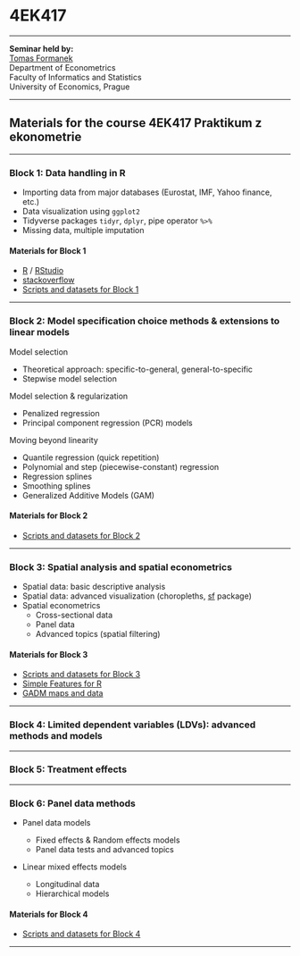 # 4EK417

--- 

**Seminar held by:**  
[Tomas Formanek](https://formanektomas.github.io/)     
Department of Econometrics   
Faculty of Informatics and Statistics  
University of Economics, Prague  

--- 

## Materials for the course 4EK417 Praktikum z ekonometrie

---

### Block 1: Data handling in R

+ Importing data from major databases (Eurostat, IMF, Yahoo finance, etc.)
+ Data visualization using `ggplot2`
+ Tidyverse packages `tidyr`, `dplyr`, pipe operator `%>%`
+ Missing data, multiple imputation 

#### Materials for Block 1
- [R](https://www.r-project.org/) / [RStudio](https://www.rstudio.com/products/RStudio/)  
- [stackoverflow](https://stackoverflow.com/tags/r/info)  
- [Scripts and datasets for Block 1](https://github.com/formanektomas/4EK417/tree/master/Block1)  

---

### Block 2: Model specification choice methods & extensions to linear models

Model selection  
+ Theoretical approach: specific-to-general, general-to-specific
+ Stepwise model selection

Model selection & regularization  
+ Penalized regression
+ Principal component regression (PCR) models

Moving beyond linearity  
+ Quantile regression (quick repetition)  
+ Polynomial and step (piecewise-constant) regression  
+ Regression splines  
+ Smoothing splines  
+ Generalized Additive Models (GAM)  
 

#### Materials for Block 2
- [Scripts and datasets for Block 2](https://github.com/formanektomas/4EK417/tree/master/Block2)  

---

### Block 3: Spatial analysis and spatial econometrics

+ Spatial data: basic descriptive analysis  
+ Spatial data: advanced visualization (choropleths, [sf](https://r-spatial.github.io/sf/) package)  
+ Spatial econometrics  
    + Cross-sectional data  
    + Panel data  
    + Advanced topics (spatial filtering)  

#### Materials for Block 3
- [Scripts and datasets for Block 3](https://github.com/formanektomas/4EK417/tree/master/Block3)  
- [Simple Features for R](https://r-spatial.github.io/sf/)  
- [GADM maps and data](https://gadm.org/)  

---

### Block 4: Limited dependent variables (LDVs): advanced methods and models

--- 

### Block 5: Treatment effects

--- 

### Block 6: Panel data methods

+ Panel data models  
    + Fixed effects & Random effects models  
    + Panel data tests and advanced topics  
    
+ Linear mixed effects models
    + Longitudinal data  
    + Hierarchical models  

#### Materials for Block 4
- [Scripts and datasets for Block 4](https://github.com/formanektomas/4EK417/tree/master/Block4)  

---
